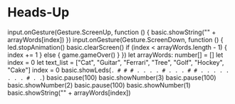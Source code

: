 # Heads-Up
input.onGesture(Gesture.ScreenUp, function () {
    basic.showString("" + arrayWords[index])
})
input.onGesture(Gesture.ScreenDown, function () {
    led.stopAnimation()
    basic.clearScreen()
    if (index < arrayWords.length - 1) {
        index += 1
    } else {
        game.gameOver()
    }
})
let arrayWords: number[] = []
let index = 0
let text_list = ["Cat", "Guitar", "Ferrari", "Tree", "Golf", "Hockey", "Cake"]
index = 0
basic.showLeds(`
    . # # # .
    . . . # .
    . . # # .
    . . . . .
    . . # . .
    `)
basic.pause(100)
basic.showNumber(3)
basic.pause(100)
basic.showNumber(2)
basic.pause(100)
basic.showNumber(1)
basic.showString("" + arrayWords[index])

